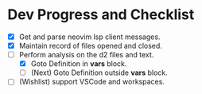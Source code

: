 # Dev Progress and Checklist

- [x] Get and parse neovim lsp client messages.
- [x] Maintain record of files opened and closed.
- [ ] Perform analysis on the d2 files and text.
  - [x] Goto Definition in **vars** block.
  - [ ] (Next) Goto Definition outside **vars** block.
- [ ] (Wishlist) support VSCode and workspaces.
